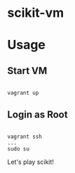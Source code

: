 # scikit-vm

# Usage

## Start VM

<code>
vagrant up
</code>

## Login as Root

<code>
vagrant ssh
...
sudo su
</code>

Let's play scikit!
